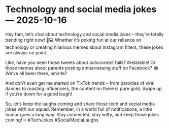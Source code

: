 # Technology and social media jokes — 2025-10-16

Hey fam, let’s chat about technology and social media jokes – they’re totally trending right now! 📱💻 Whether it’s poking fun at our reliance on technology or creating hilarious memes about Instagram filters, these jokes are always on point.

Like, have you seen those tweets about autocorrect fails? #relatable! Or those memes about parents posting embarrassing stuff on Facebook? 😂 We’ve all been there, amirite?

And don’t even get me started on TikTok trends – from parodies of viral dances to roasting influencers, the content on there is pure gold. Swipe up if you’re down for a good laugh!

So, let’s keep the laughs coming and share those tech and social media jokes with our squad. Remember, in a world full of notifications, a little humor goes a long way. Stay connected, stay witty, and keep those jokes coming! 🔥 #TechJokes #SocialMediaLaughs